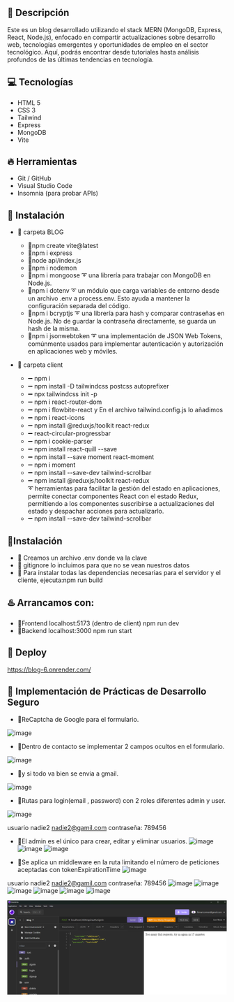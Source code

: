 
## 🌈  Descripción
Este es un blog desarrollado utilizando el stack MERN (MongoDB, Express, React, Node.js), enfocado en compartir actualizaciones sobre desarrollo web, tecnologías emergentes y oportunidades de empleo en el sector tecnológico. Aquí, podrás encontrar desde tutoriales hasta análisis profundos de las últimas tendencias en tecnología.




## 💻 Tecnologías 
- HTML 5
- CSS 3
- Tailwind
- Express
- MongoDB
- Vite

## 🔥 Herramientas
- Git / GitHub
- Visual Studio Code
- Insomnia (para probar APIs)

## 🚀 Instalación

- 🔸 carpeta BLOG  
  - 🔹npm create vite@latest  
  - 🔹npm i express  
  - 🔹node api/index.js  
  - 🔹npm i nodemon  
  - 🔹npm i mongoose ➰ una librería para trabajar con MongoDB en Node.js.  
  - 🔹npm i dotenv ➰ un módulo que carga variables de entorno desde un archivo .env a process.env. Esto ayuda a mantener la configuración separada del código.  
  - 🔹npm i bcryptjs ➰ una librería para hash y comparar contraseñas en Node.js. No de guardar la contraseña directamente, se guarda un hash de la misma. 
  - 🔹npm i jsonwebtoken ➰ una implementación de JSON Web Tokens, comúnmente usados para implementar autenticación y autorización en aplicaciones web y móviles. 

 
- 🔸 carpeta client
  - ➖ npm i
  - ➖ npm install -D tailwindcss postcss autoprefixer
  - ➖ npx tailwindcss init -p
  - ➖ npm i react-router-dom
  - ➖ npm i flowbite-react y En el archivo tailwind.config.js lo añadimos
  - ➖ npm i react-icons
  - ➖ npm install @reduxjs/toolkit react-redux  
  - ➖ react-circular-progressbar  
  - ➖ npm i cookie-parser 
  - ➖ npm install react-quill --save    
  - ➖ npm install --save moment react-moment 
  - ➖ npm i moment   
  - ➖ npm install --save-dev tailwind-scrollbar
  - ➖ npm install @reduxjs/toolkit react-redux  
       ➰ herramientas para facilitar la gestión del estado en aplicaciones, permite conectar componentes React con el estado Redux, permitiendo a los componentes suscribirse a actualizaciones del estado y despachar acciones para actualizarlo.
  - ➖ npm install --save-dev tailwind-scrollbar  


## 🚨Instalación
- 🔹 Creamos un archivo .env donde va la clave  
- 🔹 gitignore lo incluimos para que no se vean nuestros datos  
- 🔹 Para instalar todas las dependencias necesarias para el servidor y el cliente, ejecuta:npm run build


## ♨️ Arrancamos con:

- 🔹Frontend  localhost:5173  (dentro de client) npm run dev  
- 🔹Backend localhost:3000  npm run start

## 🔗 Deploy 

https://blog-6.onrender.com/

## 🚨 Implementación de Prácticas de Desarrollo Seguro
- 🔹ReCaptcha de Google para el formulario.

![image](https://github.com/MamenFB/BLOG/assets/106315129/402a97a6-7262-46e2-9d29-88550c7108ee)

- 🔹Dentro de contacto se implementar 2 campos ocultos en el formulario.

![image](https://github.com/MamenFB/BLOG/assets/106315129/75892841-6e0a-48fd-8f1a-ea86603d7391)

- 🔹y si todo va bien se envia a gmail.

![image](https://github.com/MamenFB/BLOG/assets/106315129/9f6bcaa2-d3bf-4c6a-a992-008583c4e073)

- 🔹Rutas para login(email , password) con 2 roles diferentes admin y user.

![image](https://github.com/MamenFB/BLOG/assets/106315129/84244f95-51bb-44f7-aa13-a8a406014377)


usuario 
nadie2
nadie2@gamil.com
contraseña:
789456
- 🔹El admin es el único para crear, editar y eliminar usuarios.
![image](https://github.com/MamenFB/BLOG/assets/106315129/402a97a6-7262-46e2-9d29-88550c7108ee)
![image](https://github.com/MamenFB/BLOG/assets/106315129/75892841-6e0a-48fd-8f1a-ea86603d7391)
![image](https://github.com/MamenFB/BLOG/assets/106315129/9f6bcaa2-d3bf-4c6a-a992-008583c4e073)


- 🔹Se aplica un middleware en la ruta limitando el número de peticiones aceptadas con tokenExpirationTime 
![image](https://github.com/MamenFB/BLOG/assets/106315129/84244f95-51bb-44f7-aa13-a8a406014377)


usuario 
nadie2
nadie2@gamil.com
contraseña:
789456
![image](https://github.com/MamenFB/BLOG/assets/106315129/a577c29c-6a00-413f-bffd-0d78cbf9517d)
![image](https://github.com/MamenFB/BLOG/assets/106315129/a9e50161-e12f-472b-a7f3-c039d9fa8159)
![image](https://github.com/MamenFB/BLOG/assets/106315129/bdd0cacf-618f-4608-bd3b-dbe5bdab22e2)
![image](https://github.com/MamenFB/BLOG/assets/106315129/42e5a177-1d13-4f36-854a-479a543c5229)
![image](https://github.com/MamenFB/BLOG/assets/106315129/c958faee-fb1a-411e-bcde-fcca35c95858)
![image](https://github.com/MamenFB/BLOG/assets/106315129/4ae50b68-3964-4840-8129-187d4cdac687)

![alt text](image.png)

